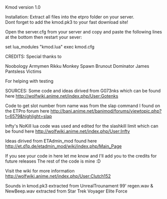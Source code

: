 Kmod version 1.0

Installation:
Extract all files into the etpro folder on your server.  
Dont forget to add the kmod.pk3 to your fast download site!
	
Open the server.cfg from your server and copy and paste
the following lines at the bottom then restart your sever:

set lua_modules "kmod.lua"
exec kmod.cfg

CREDITS:
Special thanks to

Noobology
Armymen
Rikku
Monkey Spawn
Brunout
Dominator
James
Pantsless Victims

For helping with testing

SOURCES:
Some code and ideas dirived from G073nks which can be found here
http://wolfwiki.anime.net/index.php/User:Gotenks

Code to get slot number from name was from the slap command I found on the ETPro forum here
http://bani.anime.net/banimod/forums/viewtopic.php?t=6579&highlight=slap

Infty's NoKill lua code was used and edited for the slashkill limit which can be found here
http://wolfwiki.anime.net/index.php/User:Infty

Ideas dirived from ETAdmin_mod found here
http://et.d1p.de/etadmin_mod/wiki/index.php/Main_Page

If you see your code in here let me know and I'll add you to the credits for future releases
The rest of the code is mine :D


Visit the wiki for more information
http://wolfwiki.anime.net/index.php/User:Clutch152

Sounds in kmod.pk3 extracted from UnrealTrounament 99'
regen.wav & NewBeep.wav extracted from Star Trek Voyager Elite Force